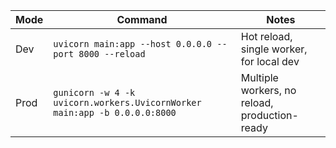 | Mode | Command                                                                   | Notes                                         |
| ---- | ------------------------------------------------------------------------- | --------------------------------------------- |
| Dev  | `uvicorn main:app --host 0.0.0.0 --port 8000 --reload`                    | Hot reload, single worker, for local dev      |
| Prod | `gunicorn -w 4 -k uvicorn.workers.UvicornWorker main:app -b 0.0.0.0:8000` | Multiple workers, no reload, production-ready |
